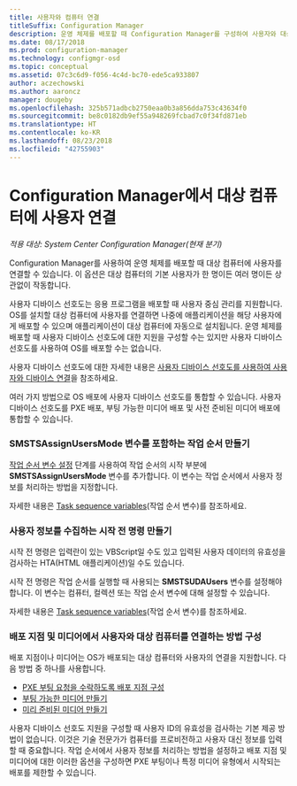```yaml
---
title: 사용자와 컴퓨터 연결
titleSuffix: Configuration Manager
description: 운영 체제를 배포할 때 Configuration Manager를 구성하여 사용자와 대상 컴퓨터를 연결합니다.
ms.date: 08/17/2018
ms.prod: configuration-manager
ms.technology: configmgr-osd
ms.topic: conceptual
ms.assetid: 07c3c6d9-f056-4c4d-bc70-ede5ca933807
author: aczechowski
ms.author: aaroncz
manager: dougeby
ms.openlocfilehash: 325b571adbcb2750eaa0b3a856dda753c43634f0
ms.sourcegitcommit: be8c0182db9ef55a948269fcbad7c0f34fd871eb
ms.translationtype: HT
ms.contentlocale: ko-KR
ms.lasthandoff: 08/23/2018
ms.locfileid: "42755903"
---
```

# <a name="associate-users-with-a-destination-computer-in-configuration-manager"></a>Configuration Manager에서 대상 컴퓨터에 사용자 연결

*적용 대상: System Center Configuration Manager(현재 분기)*

 Configuration Manager를 사용하여 운영 체제를 배포할 때 대상 컴퓨터에 사용자를 연결할 수 있습니다. 이 옵션은 대상 컴퓨터의 기본 사용자가 한 명이든 여러 명이든 상관없이 작동합니다.  

 사용자 디바이스 선호도는 응용 프로그램을 배포할 때 사용자 중심 관리를 지원합니다. OS를 설치할 대상 컴퓨터에 사용자를 연결하면 나중에 애플리케이션을 해당 사용자에게 배포할 수 있으며 애플리케이션이 대상 컴퓨터에 자동으로 설치됩니다. 운영 체제를 배포할 때 사용자 디바이스 선호도에 대한 지원을 구성할 수는 있지만 사용자 디바이스 선호도를 사용하여 OS를 배포할 수는 없습니다.  

 사용자 디바이스 선호도에 대한 자세한 내용은 [사용자 디바이스 선호도를 사용하여 사용자와 디바이스 연결](/sccm/apps/deploy-use/link-users-and-devices-with-user-device-affinity)을 참조하세요.  

 여러 가지 방법으로 OS 배포에 사용자 디바이스 선호도를 통합할 수 있습니다. 사용자 디바이스 선호도를 PXE 배포, 부팅 가능한 미디어 배포 및 사전 준비된 미디어 배포에 통합할 수 있습니다.  


### <a name="create-a-task-sequence-that-includes-the-smstsassignusersmode-variable"></a>**SMSTSAssignUsersMode** 변수를 포함하는 작업 순서 만들기

 [작업 순서 변수 설정](/sccm/osd/understand/task-sequence-steps#BKMK_SetTaskSequenceVariable) 단계를 사용하여 작업 순서의 시작 부분에 **SMSTSAssignUsersMode** 변수를 추가합니다. 이 변수는 작업 순서에서 사용자 정보를 처리하는 방법을 지정합니다.

 자세한 내용은 [Task sequence variables](/sccm/osd/understand/task-sequence-variables#SMSTSAssignUsersMode)\(작업 순서 변수\)를 참조하세요.


### <a name="create-a-prestart-command-that-gathers-the-user-information"></a>사용자 정보를 수집하는 시작 전 명령 만들기

 시작 전 명령은 입력란이 있는 VBScript일 수도 있고 입력된 사용자 데이터의 유효성을 검사하는 HTA(HTML 애플리케이션)일 수도 있습니다. 

 시작 전 명령은 작업 순서를 실행할 때 사용되는 **SMSTSUDAUsers** 변수를 설정해야 합니다. 이 변수는 컴퓨터, 컬렉션 또는 작업 순서 변수에 대해 설정할 수 있습니다.

 자세한 내용은 [Task sequence variables](/sccm/osd/understand/task-sequence-variables#SMSTSUDAUsers)\(작업 순서 변수\)를 참조하세요.


### <a name="configure-how-distribution-points-and-media-associate-the-user-with-the-destination-computer"></a>배포 지점 및 미디어에서 사용자와 대상 컴퓨터를 연결하는 방법 구성

 배포 지점이나 미디어는 OS가 배포되는 대상 컴퓨터와 사용자의 연결을 지원합니다. 다음 방법 중 하나를 사용합니다. 

 - [PXE 부팅 요청을 수락하도록 배포 지점 구성](/sccm/osd/get-started/prepare-site-system-roles-for-operating-system-deployments#BKMK_PXEDistributionPoint)  
 - [부팅 가능한 미디어 만들기](/sccm/osd/deploy-use/create-bootable-media)  
 - [미리 준비된 미디어 만들기](/sccm/osd/deploy-use/create-prestaged-media)  


 사용자 디바이스 선호도 지원을 구성할 때 사용자 ID의 유효성을 검사하는 기본 제공 방법이 없습니다. 이것은 기술 전문가가 컴퓨터를 프로비전하고 사용자 대신 정보를 입력할 때 중요합니다. 작업 순서에서 사용자 정보를 처리하는 방법을 설정하고 배포 지점 및 미디어에 대한 이러한 옵션을 구성하면 PXE 부팅이나 특정 미디어 유형에서 시작되는 배포를 제한할 수 있습니다.
